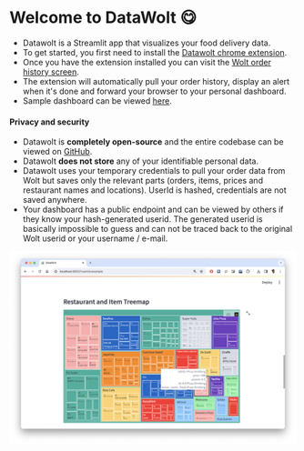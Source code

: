 # Welcome to DataWolt :yum:

* Datawolt is a Streamlit app that visualizes your food delivery data.
* To get started, you first need to install the [Datawolt chrome extension](https://chromewebstore.google.com/).
* Once you have the extension installed you can visit the [Wolt order history screen](https://wolt.com/me/order-history).
* The extension will automatically pull your order history, display an alert when it's done and forward your browser to your personal dashboard.
* Sample dashboard can be viewed [here](https://datawolt.streamlit.app/?userid=example).

#### Privacy and security
* Datawolt is **completely open-source** and the entire codebase can be viewed on [GitHub](https://github.com/idoavrah/datawolt).
* Datawolt **does not store** any of your identifiable personal data.
* Datawolt uses your temporary credentials to pull your order data from Wolt but saves only the relevant parts (orders, items, prices and restaurant names and locations). UserId is hashed, credentials are not saved anywhere.
* Your dashboard has a public endpoint and can be viewed by others if they know your hash-generated userid. The generated userid is basically impossible to guess and can not be traced back to the original Wolt userid or your username / e-mail.

[![Datawolt Demo](demo.png)](https://youtu.be/6GuQHMsE0j0)
